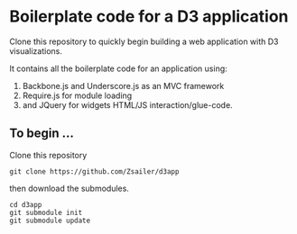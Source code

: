 # Boilerplate code for a D3 application

Clone this repository to quickly begin building a web application with D3 visualizations. 

It contains all the boilerplate code for an application using:

1. Backbone.js and Underscore.js as an MVC framework
2. Require.js for module loading
3. and JQuery for widgets HTML/JS interaction/glue-code. 

## To begin ... 

Clone this repository
```
git clone https://github.com/Zsailer/d3app
```
then download the submodules.
```
cd d3app
git submodule init
git submodule update
```